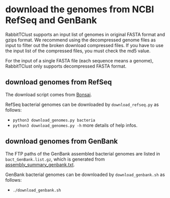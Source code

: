 # download the genomes from NCBI RefSeq and GenBank
RabbitTClust supports an input list of genomes in original FASTA format and gzips format.
We recommend using the decompressed genome files as input to filter out the broken download compressed files.
If you have to use the input list of the compressed files, you must check the md5 value.

For the input of a single FASTA file (each sequence means a genome), RabbitTClust only supports decompressed FASTA format.

## download genomes from RefSeq
The download script comes from [Bonsai](https://github.com/dnbaker/bonsai/tree/ac6f8c7ee1b2ae1128970a8f6dc01ddad19fdb37).

RefSeq bacterial genomes can be downloaded by `download_refseq.py` as follows:

* `python3 download_genomes.py bacteria`  
* `python3 download_genomes.py -h` more details of help infos.

## download genomes from GenBank
The FTP paths of the GenBank assembled bacterial genomes are listed in `bact_GenBank.list.gz`, which is generated from [assembly_summary_genbank.txt](https://ftp.ncbi.nlm.nih.gov/genomes/genbank/).

GenBank bacterial genomes can be downloaded by `download_genbank.sh` as follows:
* `./download_genbank.sh`
